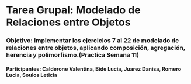 # Tarea Grupal: Modelado de Relaciones entre Objetos 
### Objetivo: Implementar los ejercicios 7 al 22 de modelado de relaciones entre objetos, aplicando composición, agregación, herencia y polimorfismo.(Practica Semana 11)
#### Participantes: Calderone Valentina, Bide Lucia, Juarez Danisa, Romero Lucia, Soulos Leticia
